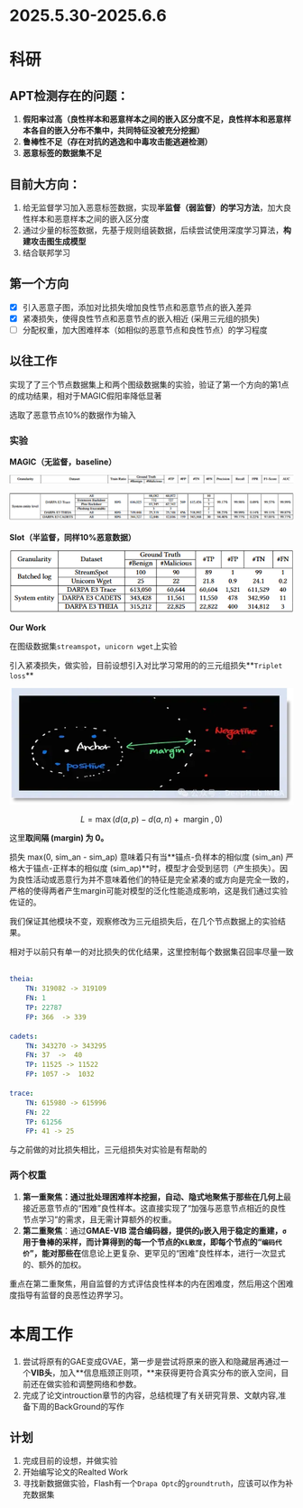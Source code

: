 # 2025.5.30-2025.6.6

# 科研

## APT检测存在的问题：

1. **假阳率过高（**良性样本和恶意样本之间的嵌入区分度不足，良性样本和恶意样本各自的嵌入分布不集中，共同特征没被充分挖掘**）**
2. **鲁棒性不足（存在对抗的逃逸和中毒攻击能逃避检测）**
3. **恶意标签的数据集不足**

## 目前大方向：

1. 给无监督学习加入恶意标签数据，实现**半监督（弱监督）的学习方法**，加大良性样本和恶意样本之间的嵌入区分度
2. 通过少量的标签数据，先基于规则组装数据，后续尝试使用深度学习算法，**构建攻击图生成模型**
3. 结合联邦学习

## 第一个方向

- [x]  引入恶意子图，添加对比损失增加良性节点和恶意节点的嵌入差异
- [x]  紧凑损失，使得良性节点和恶意节点的嵌入相近 (采用三元组的损失)
- [ ]  分配权重，加大困难样本（如相似的恶意节点和良性节点）的学习程度

## 以往工作

实现了了三个节点数据集上和两个图级数据集的实验，验证了第一个方向的第1点的成功结果，相对于MAGIC假阳率降低显著

选取了恶意节点10%的数据作为输入

### 实验

**MAGIC（无监督，baseline）**

![image.png](image.png)

![image.png](image%201.png)

**Slot（半监督，同样10%恶意数据）**

![image.png](image%202.png)

**Our Work**

在图级数据集`streamspot`，`unicorn wget`上实验

引入紧凑损失，做实验，目前设想引入对比学习常用的的三元组损失**`Triplet loss`**

![image.png](image%203.png)

$$
L = \max \left( {d\left( {a,p}\right)  - d\left( {a,n}\right)  + \text{ margin },0}\right)
$$

这里**取间隔 (margin) 为 0。**

损失 max(0, sim_an - sim_ap) 意味着只有当**锚点-负样本的相似度 (sim_an) 严格大于锚点-正样本的相似度 (sim_ap)**时，模型才会受到惩罚（产生损失）。因为良性活动或恶意行为并不意味着他们的特征是完全紧凑的或方向是完全一致的，严格的使得两者产生margin可能对模型的泛化性能造成影响，这是我们通过实验佐证的。

我们保证其他模块不变，观察修改为三元组损失后，在几个节点数据上的实验结果。

相对于以前只有单一的对比损失的优化结果，这里控制每个数据集召回率尽量一致

```yaml

theia:
	TN: 319082 -> 319109
	FN: 1
	TP: 22787
	FP: 366  -> 339

cadets:
	TN: 343270 -> 343295
	FN: 37  ->  40
	TP: 11525 -> 11522
	FP: 1057 ->  1032
	
trace:
	TN: 615980 -> 615996
	FN: 22
	TP: 61256
	FP: 41 -> 25

```

与之前做的对比损失相比，三元组损失对实验是有帮助的

### 两个权重

1. **第一重聚焦：**通过批处理困难样本挖掘**，自动、隐式地聚焦于那些在几何上**最接近恶意节点的“困难”良性样本。这直接实现了“加强与恶意节点相近的良性节点学习”的需求，且无需计算额外的权重。
2. **第二重聚焦**：通过**GMAE-VIB 混合编码器，**提供的`μ`嵌入用于稳定的重建，`σ`用于鲁棒的采样，而计算得到的每一个节点的`KL散度`，即每个节点的“`编码代价`”，能**对那些在**信息论上更复杂、更罕见的“困难”良性样本，进行一次显式的、额外的加权。

重点在第二重聚焦，用自监督的方式评估良性样本的内在困难度，然后用这个困难度指导有监督的良恶性边界学习。

# 本周工作

1. 尝试将原有的GAE变成GVAE，第一步是尝试将原来的嵌入和隐藏层再通过一个**VIB头**，加入**信息瓶颈正则项，**来获得更符合真实分布的嵌入空间，目前还在做实验和调整网络和参数。
2. 完成了论文introuction章节的内容，总结梳理了有关研究背景、文献内容,准备下周的BackGround的写作

## 计划

1. 完成目前的设想，并做实验
2. 开始编写论文的Realted Work
3. 寻找新数据做实验，Flash有一个`Drapa Optc`的`groundtruth`，应该可以作为补充数据集
